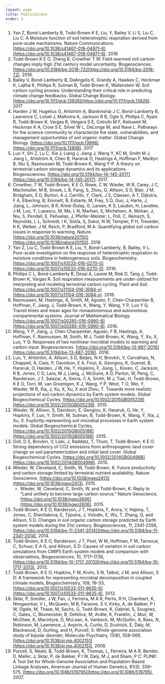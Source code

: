```yaml
---
layout: page
title: Publications
order: 5
---
```

1.  Yan Z, Bond-Lamberty B, Todd-Brown K E, Liu, Y, Bailey V, Li S, Liu C, Liu C. A Moisture function of soil heterotrophic respiration derived from pore-scale mechanisms. Nature Communications. [https://doi.org/10.1038/s41467-018-04971-6](https://doi.org/10.1038/s41467-018-04971-6). 2018
1.  Todd-Brown K E O, Zheng B, Crowther T W. Field-warmed soil carbon changes imply high 21st century model uncertainty. Biogeosciences. [https://doi.org/10.5194/bg-2018-72](https://doi.org/10.5194/bg-2018-72). 2018.
2.  Bailey V, Bond-Lamberty B, DeAngelis K, Grandy A, Hawkes C, Heckman K, Lajtha K, Phillips R, Sulman B, Todd-Brown K, Wallenstein W. Soil carbon cycling proxies: Understanding their critical role in predicting climate change feedbacks. Global Change Biology.  [https://doi.org/10.1111/gcb.13926](https://doi.org/10.1111/gcb.13926). 2017
3. Harden J W, Hugelius G, Ahlström A, Blankinship J C, Bond-Lamberty B, Lawrence C, Loisel J, Malhotra A, Jackson R B, Ogle S, Phillips C, Ryals R, Todd-Brown K, Vargas R, Vergara S E, Cotrufo M F, Keiluweit M, Heckman K A, Crow S E, Silver W L, DeLonge M, and Nave L. Pathways for the science community to characterize the state, vulnerabilities, and management opportunities of soil organic matter. Global Change Biology. [https://doi.org/10.1111/gcb.13896](https://doi.org/10.1111/gcb.13896). 2017
4. Luo Y, Shi Z, Lu C, Xia J, Liang J, Jiang J, Wang Y, KC M, Smith M J, Jiang L, Ahlström A, Chen B, Hararuk O, Hastings A, Hoffman F, Medlyn B, Niu S, Rasmussen M, Todd-Brown K, Wang Y-P. A theory on terrestrial carbon storage dynamics and its applications. Biogeosciences. [https://doi.org/10.5194/bg-14-145-2017](https://doi.org/10.5194/bg-14-145-2017). 2017.
5. Crowther, T W, Todd-Brown, K E O, Rowe, C W, Wieder, W R, Carey, J C, Machmuller, M B, Snoek, L B, Fang, S, Zhou, G, Allison, S D, Blair, J M, Bridgham, S D, Burton, A J, Carrillo, Y, Clark, J S, Classen, A T, Dijkstra, F A, Elberling, B, Emmett, B, Estiarte, M, Frey, S D, Guo, J, Harte, J, Jiang, L, Johnson, B R, Kröel-Dulay, G, Larsen, K S, Laudon, H, Lavallee, J M, Luo, Y, Lupascu, M, Ma, L N, Marhan, S, Michelsen, A, Mohan, J, Niu, S, Pendall, E, Peñuelas, J, Pfeifer-Meister, L, Poll, C, Reinsch, S, Reynolds, L L, Schmidt, I K, Sistla, S, Sokol, N W, Templer, P H, Treseder, K K, Welker, J M, Reich, P, Bradford, M A. Quantifying global soil carbon losses in response to warming. Nature. [https://doi.org/10.1038/nature20150](https://doi.org/10.1038/nature20150). 2016.
6. Yan Z, Liu C, Todd-Brown K E, Liu, Y, Bond-Lamberty, B, Bailey, V L. Pore-scale investigation on the response of heterotrophic respiration to moisture conditions in heterogeneous soils. Biogeochemistry. [https://doi.org/10.1007/s10533-016-0270-0](https://doi.org/10.1007/s10533-016-0270-0). 2016.
7. Phillips C L, Bond-Lamberty B, Desai A, Lavoie M, Risk D, Tang J, Todd-Brown K, Vargas R. Soil respiration measurements are under-utilized for interpreting and modeling terrestrial carbon cycling. Plant and Soil. [https://doi.org/10.1007/s11104-016-3084-x](https://doi.org/10.1007/s11104-016-3084-x). 2016.
8. Rasmussen, M, Hastings, A, Smith, M, Agusto, F, Chen-Charpentier B, Hoffman, F, Jiang, J, Todd-Brown, K, Wang, Y, Wang, Y P, Luo Y Q. Transit times and mean ages for nonautonomous and autonomous compartmental systems. Journal of Mathematical Biology. [https://doi.org/10.1007/s00285-016-0990-8](https://doi.org/10.1007/s00285-016-0990-8). 2016.
9. Wang, Y P, Jiang, J, Chen-Charpentier, Agusto, F B, Hastings, A, Hoffman, F, Rasmussen, M, Smith, M J, Todd-Brown, K, Wang, Y, Xu, X, Luo, Y Q. Responses of two nonlinear microbial models to warming and carbon input. Biogeosciences. [https://doi.org/10.5194/bg-13-887-2016](https://doi.org/10.5194/bg-13-887-2016). 2016.
10. Luo, Y, Ahlström, A, Allison, S D, Batjes, N H, Brovkin, V, Carvalhais, N, Chappell, A, Ciais, P, Davidson, E A, Finzi, A, Georgiou, K, Guenet, B, Hararuk, O, Harden, J W, He, Y, Hopkins, F, Jiang, L, Koven, C, Jackson, R B, Jones, C D, Lara, M J, Liang, J, McGuire, A D, Parton, W, Peng, C, Randerson, J T, Salazar, A, Sierra, C A, Smith, M J, Tian, H, Todd-Brown, K E O, Torn, M, van Groenigen, K J, Wang, Y P, West, T O, Wei, Y, Wieder, W R, Xia, J, Xu, X, Xu, X and Zhou, T. Towards more realistic projections of soil carbon dynamics by Earth system models. Global Biogeochemical Cycles, [https://doi.org/10.1002/2015GB005239](https://doi.org/10.1002/2015GB005239). 2015.
11. Wieder, W, Allison, S, Davidson, E, Geogiou, K, Hararuk, O, He, Y, Hopkins, F, Luo, Y, Smith, M, Sulman, B, Todd-Brown, K, Wang, Y, Xia, J, Xu, X. Explicitly representing soil microbial processes in Earth system models. Global Biogeochemical Cycles, [https://doi.org/10.1002/2015GB005188](https://doi.org/10.1002/2015GB005188). 2015.
12. Goll, D S, Brovkin, V, Liski, J, Raddatz, T, Thum, T, Todd-Brown, K E O. Strong dependency of CO2 emissions from anthropogenic land cover change on soil parameterization and initial land cover. Global Biogeochemical Cycles, [https://doi.org/10.1002/2014GB004988](https://doi.org/10.1002/2014GB004988). 2015.
13. Wieder, W, Cleveland, C, Smith, W, Todd-Brown, K. Future productivity and carbon storage limited by terrestrial nutrient availability. Nature Geoscience, [https://doi.org/10.1038/ngeo2413](https://doi.org/10.1038/ngeo2413). 2015.
    -    Wieder, W, Cleveland, C, Smith, W, and Todd-Brown, K: Reply to “Land unlikely to become large carbon source,” Nature Geoscience, [https://doi.org/10.1038/ngeo2606](https://doi.org/10.1038/ngeo2606). 2015.
14. Todd-Brown, K E O, Randerson, J T, Hopkins, F, Arora, V, Hajima, T, Jones, C, Shevliakova, E, Tjiputra, J, Volodin, E, Wu, T, Zhang, Q, and Allison, S D. Changes in soil organic carbon storage predicted by Earth system models during the 21st century. Biogeosciences, 11, 2341-2356, [https://doi.org/10.5194/bg-11-2341-2014](https://doi.org/10.5194/bg-11-2341-2014), 2014.
15. Todd-Brown, K E O, Randerson, J T, Post, W M, Hoffman, F M, Tarnocai, C, Schuur, E A G, and Allison, S D: Causes of variation in soil carbon simulations from CMIP5 Earth system models and comparison with observations, Biogeosciences, 10, 1717–1736, [https://doi.org/10.5194/bg-10-1717-2013](https://doi.org/10.5194/bg-10-1717-2013), 2013.
16. Todd-Brown, K E O, Hopkins, F M, Kivlin, S N, Talbot, J M, and Allison, S D: A framework for representing microbial decomposition in coupled climate models, Biogeochemistry, 109, 19–33, [https://doi.org/10.1007/s10533-011-9635-6](https://doi.org/10.1007/s10533-011-9635-6), 2012.
17. Sklar, P, Smoller, J W, Fan, J, Ferreira, M A R, Perlis, R H, Chambert, K, Nimgaonkar, V L, McQueen, M B, Faraone, S V, Kirby, A, de Bakker, P I W,  Ogdie, M, Thase, M, Sachs, G, Todd-Brown, K, Gabriel, S, Sougnez, C, Gates, C, Blumenstiel, B, Defelice, M, Ardlie, K, Franklin, J, Muir, W, McGhee, K, Macintyre, D, McLean, A, Vanbeck, M, McQuillin, A, Bass, N, Robinson, M, Lawrence, J, Anjorin, A, Curtis, D, Scolnick, E, Daly, M, Blackwood, D, Gurling, and H, Purcell, S: Whole-genome association study of bipolar disorder, Molecular Psychiatry, 13(6), 558–569, [https://doi.org/10.1038/sj.mp.4002151](https://doi.org/10.1038/sj.mp.4002151), 2008.
18. Purcell, S, Neale, B, Todd-Brown, K, Thomas, L, Ferreira, M A R, Bender, D, Maller, J, Sklar, P, de Bakker, P I W, Daly, M J, and Sham, P C: PLINK: A Tool Set for Whole-Genome Association and Population-Based Linkage Analyses, American Journal of Human Genetics, 81(3), 559–575, [https://doi.org/10.1086/519795](https://doi.org/10.1086/519795), 2007.
